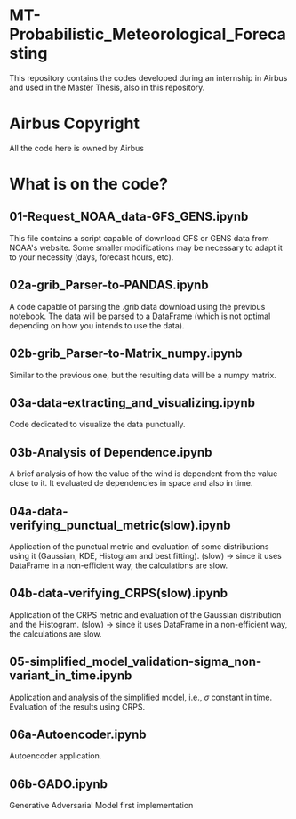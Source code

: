 # MT-Probabilistic_Meteorological_Forecasting
This repository contains the codes developed during an internship in Airbus and used in the Master Thesis, also in this repository.

# Airbus Copyright
All the code here is owned by Airbus

# What is on the code?

## 01-Request_NOAA_data-GFS_GENS.ipynb
This file contains a script capable of download GFS or GENS data from NOAA's website. Some smaller modifications may be necessary to adapt it to your necessity (days, forecast hours, etc).

## 02a-grib_Parser-to-PANDAS.ipynb 
A code capable of parsing the .grib data download using the previous notebook. The data will be parsed to a DataFrame (which is not optimal depending on how you intends to use the data).

## 02b-grib_Parser-to-Matrix_numpy.ipynb
Similar to the previous one, but the resulting data will be a numpy matrix.

## 03a-data-extracting_and_visualizing.ipynb
Code dedicated to visualize the data punctually.

## 03b-Analysis of Dependence.ipynb
A brief analysis of how the value of the wind is dependent from the value close to it. It evaluated de dependencies in space and also in time.

## 04a-data-verifying_punctual_metric(slow).ipynb
Application of the punctual metric and evaluation of some distributions using it (Gaussian, KDE, Histogram and best fitting). (slow) -> since it uses DataFrame in a non-efficient way, the calculations are slow.

## 04b-data-verifying_CRPS(slow).ipynb
Application of the CRPS metric and evaluation of the Gaussian distribution and the Histogram. (slow) -> since it uses DataFrame in a non-efficient way, the calculations are slow.

## 05-simplified_model_validation-sigma_non-variant_in_time.ipynb
Application and analysis of the simplified model, i.e., $\sigma$ constant in time. Evaluation of the results using CRPS.

## 06a-Autoencoder.ipynb
Autoencoder application.

## 06b-GADO.ipynb
Generative Adversarial Model first implementation
